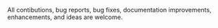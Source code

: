 All contibutions, bug reports, bug fixes, documentation improvements, enhancements, and ideas are welcome.
